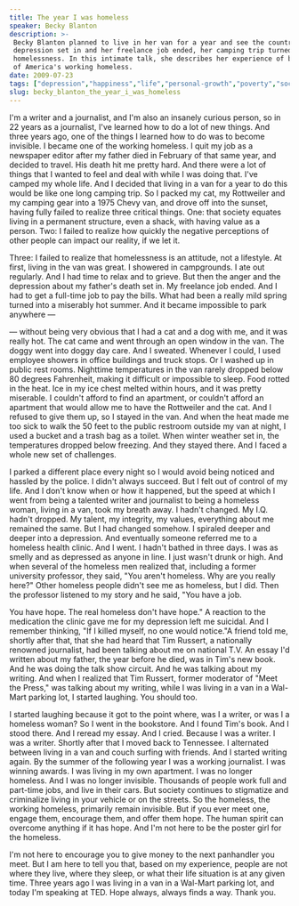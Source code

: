 ```yaml
---
title: The year I was homeless
speaker: Becky Blanton
description: >-
 Becky Blanton planned to live in her van for a year and see the country, but when
 depression set in and her freelance job ended, her camping trip turned into
 homelessness. In this intimate talk, she describes her experience of becoming one
 of America's working homeless.
date: 2009-07-23
tags: ["depression","happiness","life","personal-growth","poverty","social-change","society","storytelling","homelessness"]
slug: becky_blanton_the_year_i_was_homeless
---
```


I'm a writer and a journalist, and I'm also an insanely curious person, so in 22 years as
a journalist, I've learned how to do a lot of new things. And three years ago, one of the
things I learned how to do was to become invisible. I became one of the working homeless.
I quit my job as a newspaper editor after my father died in February of that same year,
and decided to travel. His death hit me pretty hard. And there were a lot of things that I
wanted to feel and deal with while I was doing that. I've camped my whole life. And I
decided that living in a van for a year to do this would be like one long camping trip. So
I packed my cat, my Rottweiler and my camping gear into a 1975 Chevy van, and drove off
into the sunset, having fully failed to realize three critical things. One: that society
equates living in a permanent structure, even a shack, with having value as a person. Two:
I failed to realize how quickly the negative perceptions of other people can impact our
reality, if we let it.

Three: I failed to realize that homelessness is an attitude, not a lifestyle. At first,
living in the van was great. I showered in campgrounds. I ate out regularly. And I had
time to relax and to grieve. But then the anger and the depression about my father's death
set in. My freelance job ended. And I had to get a full-time job to pay the bills. What
had been a really mild spring turned into a miserably hot summer. And it became impossible
to park anywhere — 

— without being very obvious that I had a cat and a dog with me, and it was really hot.
The cat came and went through an open window in the van. The doggy went into doggy day
care. And I sweated. Whenever I could, I used employee showers in office buildings and
truck stops. Or I washed up in public rest rooms. Nighttime temperatures in the van rarely
dropped below 80 degrees Fahrenheit, making it difficult or impossible to sleep. Food
rotted in the heat. Ice in my ice chest melted within hours, and it was pretty miserable.
I couldn't afford to find an apartment, or couldn't afford an apartment that would allow
me to have the Rottweiler and the cat. And I refused to give them up, so I stayed in the
van. And when the heat made me too sick to walk the 50 feet to the public restroom outside
my van at night, I used a bucket and a trash bag as a toilet. When winter weather set in,
the temperatures dropped below freezing. And they stayed there. And I faced a whole new
set of challenges.

I parked a different place every night so I would avoid being noticed and hassled by the
police. I didn't always succeed. But I felt out of control of my life. And I don't know
when or how it happened, but the speed at which I went from being a talented writer and
journalist to being a homeless woman, living in a van, took my breath away. I hadn't
changed. My I.Q. hadn't dropped. My talent, my integrity, my values, everything about me
remained the same. But I had changed somehow. I spiraled deeper and deeper into a
depression. And eventually someone referred me to a homeless health clinic. And I went. I
hadn't bathed in three days. I was as smelly and as depressed as anyone in line. I just
wasn't drunk or high. And when several of the homeless men realized that, including a
former university professor, they said, "You aren't homeless. Why are you really here?"
Other homeless people didn't see me as homeless, but I did. Then the professor listened to
my story and he said, "You have a job.

You have hope. The real homeless don't have hope." A reaction to the medication the clinic
gave me for my depression left me suicidal. And I remember thinking, "If I killed myself,
no one would notice."A friend told me, shortly after that, that she had heard that Tim
Russert, a nationally renowned journalist, had been talking about me on national T.V. An
essay I'd written about my father, the year before he died, was in Tim's new book. And he
was doing the talk show circuit. And he was talking about my writing. And when I realized
that Tim Russert, former moderator of "Meet the Press," was talking about my writing,
while I was living in a van in a Wal-Mart parking lot, I started laughing. You should too.

I started laughing because it got to the point where, was I a writer, or was I a homeless
woman? So I went in the bookstore. And I found Tim's book. And I stood there. And I reread
my essay. And I cried. Because I was a writer. I was a writer. Shortly after that I moved
back to Tennessee. I alternated between living in a van and couch surfing with friends.
And I started writing again. By the summer of the following year I was a working
journalist. I was winning awards. I was living in my own apartment. I was no longer
homeless. And I was no longer invisible. Thousands of people work full and part-time jobs,
and live in their cars. But society continues to stigmatize and criminalize living in your
vehicle or on the streets. So the homeless, the working homeless, primarily remain
invisible. But if you ever meet one, engage them, encourage them, and offer them hope. The
human spirit can overcome anything if it has hope. And I'm not here to be the poster girl
for the homeless.

I'm not here to encourage you to give money to the next panhandler you meet. But I am here
to tell you that, based on my experience, people are not where they live, where they
sleep, or what their life situation is at any given time. Three years ago I was living in
a van in a Wal-Mart parking lot, and today I'm speaking at TED. Hope always, always finds
a way. Thank you. 

<!--
ad_duration=3.33
event="TEDGlobal 2009"
external_start_time=0
intro_duration=11.82
is_subtitle_required="False"
is_talk_featured="True"
language="en"
language_swap="False"
native_language="en"
number_of_related_talks=6
number_of_speakers=1
number_of_subtitled_videos=35
number_of_tags=9
number_of_talk_download_languages=36
number_of_talk_more_resources=0
number_of_talk_recommendations=0
number_of_talks_take_actions=0
post_ad_duration=0.83
published_timestamp="2009-10-28 08:29:00"
recording_date="2009-07-23"
speaker_description="Writer"
speaker_is_published=1
speaker_name="Becky Blanton"
speaker_what_others_say="Becky Blanton is a prolific and seasoned freelance writer who broke all the rules of social media."
talk_name="The year I was homeless"
talks_tags=["depression","happiness","life","personal-growth","poverty","social-change","society","storytelling","homelessness"]
url_audio="https://download.ted.com/talks/BeckyBlanton_2009G.mp3?apikey=acme-roadrunner"
url_photo_speaker="https://pe.tedcdn.com/images/ted/126273_254x191.jpg"
url_photo_talk="https://pe.tedcdn.com/images/ted/7ee36d0de33472af7563bca48a16093201f61eb1_1600x1200.jpg"
url_webpage="https://www.ted.com/talks/becky_blanton_the_year_i_was_homeless"
video_type_name="TED Stage Talk"
-->